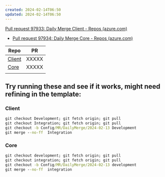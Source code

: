 ```yaml
---
created: 2024-02-14T06:50
updated: 2024-02-14T06:50
---
```

[Pull request 97933: Daily Merge Client - Repos (azure.com)](https://dev.azure.com/MiXTelematics/DeviceIntegration/_git/MiX.DeviceConfig/pullrequest/97933)
- [Pull request 97934: Daily Merge Core - Repos (azure.com)](https://dev.azure.com/MiXTelematics/DeviceIntegration/_git/MiX.DeviceIntegration.Core/pullrequest/97934)

| Repo | PR |
| ---- | ---- |
| [Client](https://dev.azure.com/MiXTelematics/DeviceIntegration/_git/MiX.DeviceConfig/pullrequestcreate?sourceRef=Integration&targetRef=Development&sourceRepositoryId=8812dade-4c8a-4218-ba13-9c7c4eaaa996&targetRepositoryId=8812dade-4c8a-4218-ba13-9c7c4eaaa996) | XXXXX |
| [Core](https://dev.azure.com/MiXTelematics/DeviceIntegration/_git/MiX.DeviceIntegration.Core/pullrequestcreate?sourceRef=integration&targetRef=development&sourceRepositoryId=40eeca32-3a77-4551-91a0-402d4c96d679&targetRepositoryId=40eeca32-3a77-4551-91a0-402d4c96d679) | XXXXX |
|  |  |

## Try running these and see if it works, might need refining in the template:

### Client

``` cmd
git checkout Development; git fetch origin; git pull
git checkout Integration; git fetch origin; git pull
git checkout -b Config/MR/DailyMerge/2024-02-13 Development
git merge --no-ff  Integration
```

### Core

``` cmd
git checkout development; git fetch origin; git pull
git checkout integration; git fetch origin; git pull
git checkout -b Config/MR/DailyMerge/2024-02-13 development
git merge --no-ff  integration
```
